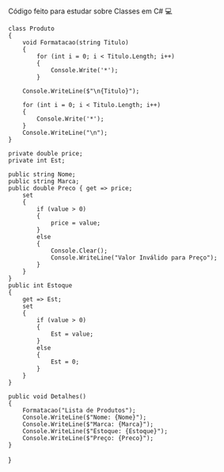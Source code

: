 Código feito para estudar sobre Classes em C# 💻

    class Produto
    {
        void Formatacao(string Titulo)
        {
            for (int i = 0; i < Titulo.Length; i++)
            {
                Console.Write('*');
            }

        Console.WriteLine($"\n{Titulo}");

        for (int i = 0; i < Titulo.Length; i++)
        {
            Console.Write('*');
        }
        Console.WriteLine("\n");
    }

    private double price;
    private int Est;

    public string Nome;
    public string Marca;
    public double Preco { get => price;
        set
        {
            if (value > 0)
            {
                price = value;
            }
            else
            {
                Console.Clear();
                Console.WriteLine("Valor Inválido para Preço");
            }
        }
    }
    public int Estoque
    {
        get => Est;
        set
        {
            if (value > 0)
            {
                Est = value;
            }
            else
            {
                Est = 0;
            }
        }
    }

    public void Detalhes()
    {
        Formatacao("Lista de Produtos");
        Console.WriteLine($"Nome: {Nome}");
        Console.WriteLine($"Marca: {Marca}");
        Console.WriteLine($"Estoque: {Estoque}");
        Console.WriteLine($"Preço: {Preco}");
    }
}
